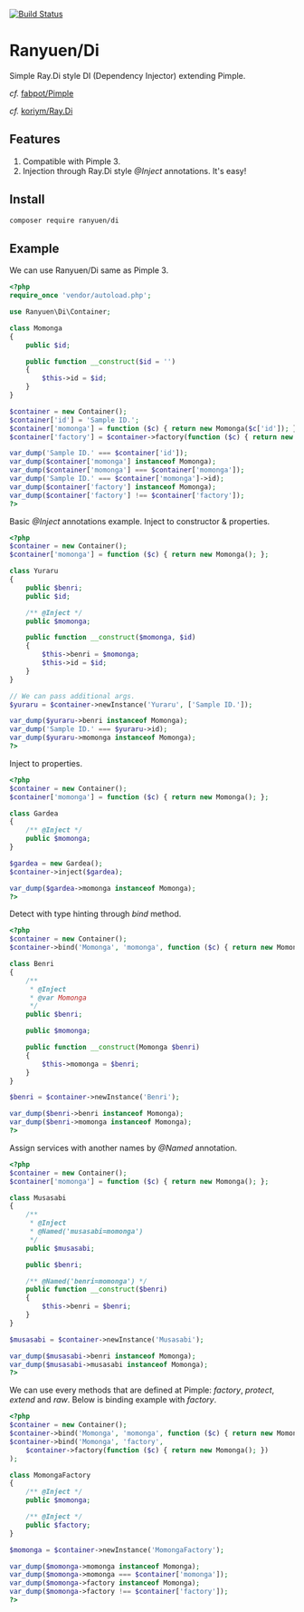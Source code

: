 [![Build Status](https://travis-ci.org/Ranyuen/Di.svg)](https://travis-ci.org/Ranyuen/Di)

Ranyuen/Di
==
Simple Ray.Di style DI (Dependency Injector) extending Pimple.

_cf._ [fabpot/Pimple](https://github.com/fabpot/Pimple)

_cf._ [koriym/Ray.Di](https://github.com/koriym/Ray.Di)

Features
--
1. Compatible with Pimple 3.
2. Injection through Ray.Di style _@Inject_ annotations. It's easy!

Install
--
```sh
composer require ranyuen/di
```

Example
--
We can use Ranyuen/Di same as Pimple 3.

```php
<?php
require_once 'vendor/autoload.php';

use Ranyuen\Di\Container;

class Momonga
{
    public $id;

    public function __construct($id = '')
    {
        $this->id = $id;
    }
}

$container = new Container();
$container['id'] = 'Sample ID.';
$container['momonga'] = function ($c) { return new Momonga($c['id']); };
$container['factory'] = $container->factory(function ($c) { return new Momonga(); });

var_dump('Sample ID.' === $container['id']);
var_dump($container['momonga'] instanceof Momonga);
var_dump($container['momonga'] === $container['momonga']);
var_dump('Sample ID.' === $container['momonga']->id);
var_dump($container['factory'] instanceof Momonga);
var_dump($container['factory'] !== $container['factory']);
?>
```

Basic _@Inject_ annotations example. Inject to constructor & properties.

```php
<?php
$container = new Container();
$container['momonga'] = function ($c) { return new Momonga(); };

class Yuraru
{
    public $benri;
    public $id;

    /** @Inject */
    public $momonga;

    public function __construct($momonga, $id)
    {
        $this->benri = $momonga;
        $this->id = $id;
    }
}

// We can pass additional args.
$yuraru = $container->newInstance('Yuraru', ['Sample ID.']);

var_dump($yuraru->benri instanceof Momonga);
var_dump('Sample ID.' === $yuraru->id);
var_dump($yuraru->momonga instanceof Momonga);
?>
```

Inject to properties.

```php
<?php
$container = new Container();
$container['momonga'] = function ($c) { return new Momonga(); };

class Gardea
{
    /** @Inject */
    public $momonga;
}

$gardea = new Gardea();
$container->inject($gardea);

var_dump($gardea->momonga instanceof Momonga);
?>
```

Detect with type hinting through _bind_ method.

```php
<?php
$container = new Container();
$container->bind('Momonga', 'momonga', function ($c) { return new Momonga(); });

class Benri
{
    /**
     * @Inject
     * @var Momonga
     */
    public $benri;

    public $momonga;

    public function __construct(Momonga $benri)
    {
        $this->momonga = $benri;
    }
}

$benri = $container->newInstance('Benri');

var_dump($benri->benri instanceof Momonga);
var_dump($benri->momonga instanceof Momonga);
?>
```

Assign services with another names by _@Named_ annotation.

```php
<?php
$container = new Container();
$container['momonga'] = function ($c) { return new Momonga(); };

class Musasabi
{
    /**
     * @Inject
     * @Named('musasabi=momonga')
     */
    public $musasabi;

    public $benri;

    /** @Named('benri=momonga') */
    public function __construct($benri)
    {
        $this->benri = $benri;
    }
}

$musasabi = $container->newInstance('Musasabi');

var_dump($musasabi->benri instanceof Momonga);
var_dump($musasabi->musasabi instanceof Momonga);
?>
```

We can use every methods that are defined at Pimple: _factory_, _protect_, _extend_ and _raw_. Below is binding example with _factory_.

```php
<?php
$container = new Container();
$container->bind('Momonga', 'momonga', function ($c) { return new Momonga(); });
$container->bind('Momonga', 'factory',
    $container->factory(function ($c) { return new Momonga(); })
);

class MomongaFactory
{
    /** @Inject */
    public $momonga;

    /** @Inject */
    public $factory;
}

$momonga = $container->newInstance('MomongaFactory');

var_dump($momonga->momonga instanceof Momonga);
var_dump($momonga->momonga === $container['momonga']);
var_dump($momonga->factory instanceof Momonga);
var_dump($momonga->factory !== $container['factory']);
?>
```
